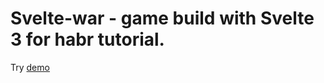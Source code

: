 # Svelte-war - game build with Svelte 3 for habr tutorial.

Try [demo](https://yankees831.github.io/svelte-war)
